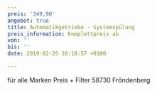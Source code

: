 ```yaml
---
preis: '349,90'
angebot: true
title: Automatikgetriebe - Systemspülung
preis_information: Komplettpreis ab
von: ''
bis: ''
date: 2019-02-25 16:18:57 +0100

---
```

für alle Marken Preis + Filter 58730 Fröndenberg